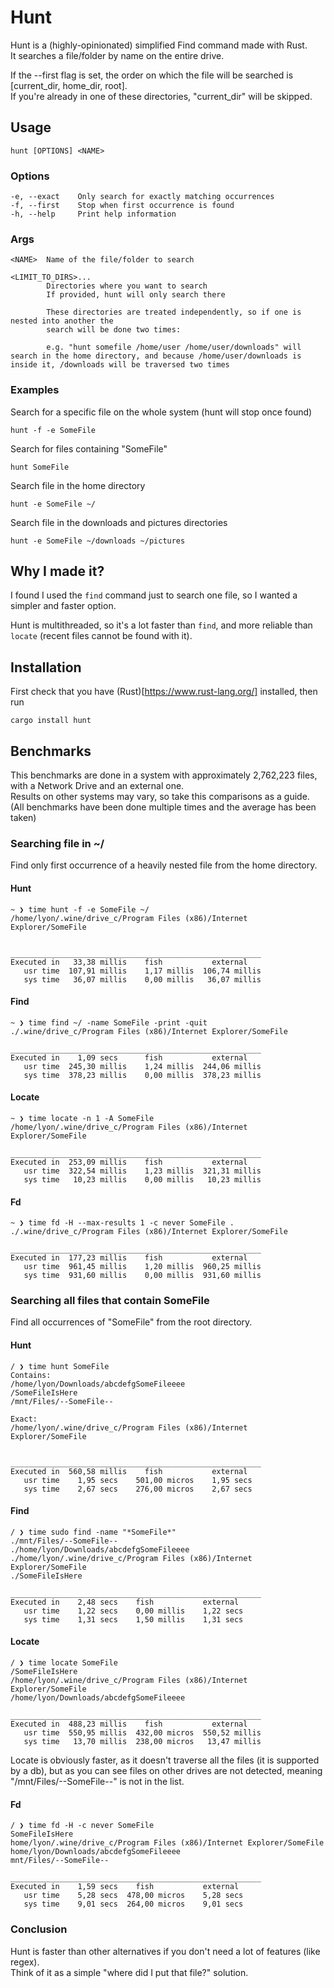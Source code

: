 # Hunt
Hunt is a (highly-opinionated) simplified Find command made with Rust.  
It searches a file/folder by name on the entire drive.

If the --first flag is set, the order on which the file will be searched is [current_dir, home_dir, root].  
If you're already in one of these directories, "current_dir" will be skipped.

## Usage
    hunt [OPTIONS] <NAME>

### Options
    -e, --exact    Only search for exactly matching occurrences
    -f, --first    Stop when first occurrence is found
    -h, --help     Print help information

### Args
    <NAME>  Name of the file/folder to search
    
    <LIMIT_TO_DIRS>...
            Directories where you want to search
            If provided, hunt will only search there
            
            These directories are treated independently, so if one is nested into another the
            search will be done two times:  
            
            e.g. "hunt somefile /home/user /home/user/downloads" will search in the home directory, and because /home/user/downloads is inside it, /downloads will be traversed two times

### Examples
Search for a specific file on the whole system (hunt will stop once found)  
    
    hunt -f -e SomeFile

Search for files containing "SomeFile"

    hunt SomeFile

Search file in the home directory

    hunt -e SomeFile ~/

Search file in the downloads and pictures directories
    
    hunt -e SomeFile ~/downloads ~/pictures

## Why I made it?
I found I used the `find` command just to search one file, so I wanted a simpler and faster option.

Hunt is multithreaded, so it's a lot faster than `find`, and more reliable than `locate` (recent files cannot be found with it).

## Installation
First check that you have (Rust)[https://www.rust-lang.org/] installed, then run

```
cargo install hunt
```

## Benchmarks
This benchmarks are done in a system with approximately 2,762,223 files, with a Network Drive and an external one.  
Results on other systems may vary, so take this comparisons as a guide.  
(All benchmarks have been done multiple times and the average has been taken)

### Searching file in ~/
Find only first occurrence of a heavily nested file from the home directory.

#### Hunt

```
~ ❯ time hunt -f -e SomeFile ~/
/home/lyon/.wine/drive_c/Program Files (x86)/Internet Explorer/SomeFile


________________________________________________________
Executed in   33,38 millis    fish           external
   usr time  107,91 millis    1,17 millis  106,74 millis
   sys time   36,07 millis    0,00 millis   36,07 millis
```

#### Find
```
~ ❯ time find ~/ -name SomeFile -print -quit
./.wine/drive_c/Program Files (x86)/Internet Explorer/SomeFile

________________________________________________________
Executed in    1,09 secs      fish           external
   usr time  245,30 millis    1,24 millis  244,06 millis
   sys time  378,23 millis    0,00 millis  378,23 millis
```

#### Locate
```
~ ❯ time locate -n 1 -A SomeFile
/home/lyon/.wine/drive_c/Program Files (x86)/Internet Explorer/SomeFile

________________________________________________________
Executed in  253,09 millis    fish           external
   usr time  322,54 millis    1,23 millis  321,31 millis
   sys time   10,23 millis    0,00 millis   10,23 millis

```

#### Fd
```
~ ❯ time fd -H --max-results 1 -c never SomeFile .
./.wine/drive_c/Program Files (x86)/Internet Explorer/SomeFile

________________________________________________________
Executed in  177,23 millis    fish           external
   usr time  961,45 millis    1,20 millis  960,25 millis
   sys time  931,60 millis    0,00 millis  931,60 millis
```

### Searching all files that contain SomeFile
Find all occurrences of "SomeFile" from the root directory.

#### Hunt
```
/ ❯ time hunt SomeFile
Contains:
/home/lyon/Downloads/abcdefgSomeFileeee
/SomeFileIsHere
/mnt/Files/--SomeFile--

Exact:
/home/lyon/.wine/drive_c/Program Files (x86)/Internet Explorer/SomeFile


________________________________________________________
Executed in  560,58 millis    fish           external
   usr time    1,95 secs    501,00 micros    1,95 secs
   sys time    2,67 secs    276,00 micros    2,67 secs
```

#### Find
```
/ ❯ time sudo find -name "*SomeFile*"
./mnt/Files/--SomeFile--
./home/lyon/Downloads/abcdefgSomeFileeee
./home/lyon/.wine/drive_c/Program Files (x86)/Internet Explorer/SomeFile
./SomeFileIsHere

________________________________________________________
Executed in    2,48 secs    fish           external
   usr time    1,22 secs    0,00 millis    1,22 secs
   sys time    1,31 secs    1,50 millis    1,31 secs
```

#### Locate
```
/ ❯ time locate SomeFile
/SomeFileIsHere
/home/lyon/.wine/drive_c/Program Files (x86)/Internet Explorer/SomeFile
/home/lyon/Downloads/abcdefgSomeFileeee

________________________________________________________
Executed in  488,23 millis    fish           external
   usr time  550,95 millis  432,00 micros  550,52 millis
   sys time   13,70 millis  238,00 micros   13,47 millis
```
Locate is obviously faster, as it doesn't traverse all the files (it is supported by a db), but as you can see files on other drives are not detected, meaning "/mnt/Files/--SomeFile--" is not in the list. 

#### Fd
```
/ ❯ time fd -H -c never SomeFile
SomeFileIsHere
home/lyon/.wine/drive_c/Program Files (x86)/Internet Explorer/SomeFile
home/lyon/Downloads/abcdefgSomeFileeee
mnt/Files/--SomeFile--

________________________________________________________
Executed in    1,59 secs    fish           external
   usr time    5,28 secs  478,00 micros    5,28 secs
   sys time    9,01 secs  264,00 micros    9,01 secs
```

### Conclusion
Hunt is faster than other alternatives if you don't need a lot of features (like regex).  
Think of it as a simple "where did I put that file?" solution.
